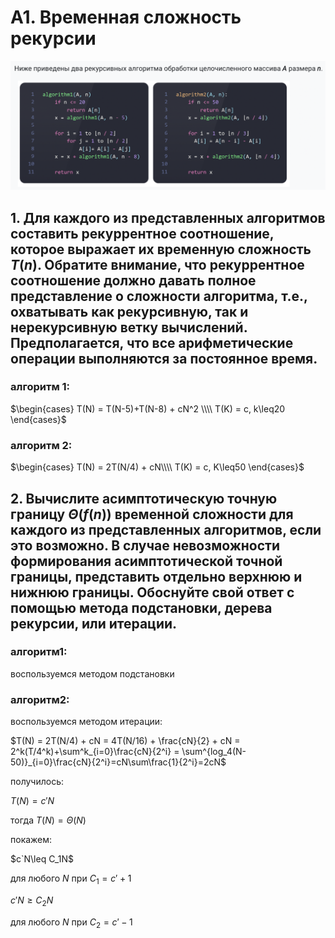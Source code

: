 <script type="text/javascript"
  src="https://cdnjs.cloudflare.com/ajax/libs/mathjax/2.7.0/MathJax.js?config=TeX-AMS_CHTML">
</script>
<script type="text/x-mathjax-config">
  MathJax.Hub.Config({
    tex2jax: {
      inlineMath: [['$','$'], ['\\(','\\)']],
      processEscapes: true},
      jax: ["input/TeX","input/MathML","input/AsciiMath","output/CommonHTML"],
      extensions: ["tex2jax.js","mml2jax.js","asciimath2jax.js","MathMenu.js","MathZoom.js","AssistiveMML.js", "[Contrib]/a11y/accessibility-menu.js"],
      TeX: {
      extensions: ["AMSmath.js","AMSsymbols.js","noErrors.js","noUndefined.js"],
      equationNumbers: {
      autoNumber: "AMS"
      }
    }
  });
</script>


# A1. Временная сложность рекурсии

![alt text](image.png)

## 1. Для каждого из представленных алгоритмов составить рекуррентное соотношение, которое выражает их временную сложность $T(n)$. Обратите внимание, что рекуррентное соотношение должно давать полное представление о сложности алгоритма, т.е., охватывать как рекурсивную, так и нерекурсивную ветку вычислений. Предполагается, что все арифметические операции выполняются за постоянное время.


### алгоритм 1:

$\begin{cases}
T(N) = T(N-5)+T(N-8) + сN^2 \\\\
T(K) = с, k\leq20
\end{cases}$

### алгоритм 2:

$\begin{cases}
T(N) = 2T(N/4) + сN\\\\
T(K) = с, K\leq50
\end{cases}$

## 2. Вычислите асимптотическую точную границу $Θ(f(n))$ временной сложности для каждого из представленных алгоритмов, если это возможно. В случае невозможности формирования асимптотической точной границы, представить отдельно верхнюю и нижнюю границы. Обоснуйте свой ответ с помощью метода подстановки, дерева рекурсии, или итерации.

### алгоритм1:

воспользуемся методом подстановки



### алгоритм2:

воспользуемся методом итерации:

$T(N) = 2T(N/4) + cN = 4T(N/16) + \frac{cN}{2} + cN = 2^k(T/4^k)+\sum^k_{i=0}\frac{cN}{2^i} = \sum^{log_4(N-50)}_{i=0}\frac{cN}{2^i}=cN\sum\frac{1}{2^i}=2cN$

получилось:

$T(N) = c'N$

тогда $T(N) = \Theta(N)$

покажем:

$c`N\leq C_1N$

для любого $N$ при $C_1 = c'+1$

$c'N\geq C_2N$

для любого $N$ при $C_2 = c'-1$
